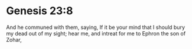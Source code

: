# Genesis 23:8

And he communed with them, saying, If it be your mind that I should bury my dead out of my sight; hear me, and intreat for me to Ephron the son of Zohar,